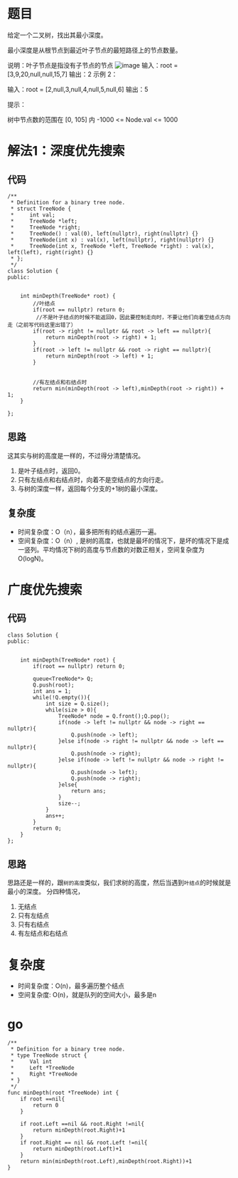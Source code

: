 # 题目


给定一个二叉树，找出其最小深度。


最小深度是从根节点到最近叶子节点的最短路径上的节点数量。

说明：叶子节点是指没有子节点的节点
![image](https://github.com/17230592226/LeetCode/assets/57279736/047c4da4-86ad-4326-b876-007b13f1a96d)
输入：root = [3,9,20,null,null,15,7]
输出：2
示例 2：

输入：root = [2,null,3,null,4,null,5,null,6]
输出：5
 

提示：

树中节点数的范围在 [0, 105] 内
-1000 <= Node.val <= 1000
# 解法1：深度优先搜索
## 代码
```
/**
 * Definition for a binary tree node.
 * struct TreeNode {
 *     int val;
 *     TreeNode *left;
 *     TreeNode *right;
 *     TreeNode() : val(0), left(nullptr), right(nullptr) {}
 *     TreeNode(int x) : val(x), left(nullptr), right(nullptr) {}
 *     TreeNode(int x, TreeNode *left, TreeNode *right) : val(x), left(left), right(right) {}
 * };
 */
class Solution {
public:

    
    int minDepth(TreeNode* root) {
        //叶结点
        if(root == nullptr) return 0;
         //不是叶子结点的时候不能返回0，因此要控制走向时，不要让他们向着空结点方向走（之前写代码这里出错了）
        if(root -> right != nullptr && root -> left == nullptr){
            return minDepth(root -> right) + 1;
        }
        if(root -> left != nullptr && root -> right == nullptr){
            return minDepth(root -> left) + 1;
        }

        
        //有左结点和右结点时
        return min(minDepth(root -> left),minDepth(root -> right)) + 1;
    }

};
```
## 思路
这其实与树的高度是一样的，不过得分清楚情况。
1. 是叶子结点时，返回0。
2. 只有左结点和右结点时，向着不是空结点的方向行走。
3. 与树的深度一样，返回每个分支的+1树的最小深度。

## 复杂度
- 时间复杂度：O（n），最多把所有的结点遍历一遍。
- 空间复杂度：O（n）, 是树的高度，也就是最坏的情况下，是坏的情况下是成一竖列。平均情况下树的高度与节点数的对数正相关，空间复杂度为 O(logN)。

# 广度优先搜索

## 代码
```
class Solution {
public:

    
    int minDepth(TreeNode* root) {
        if(root == nullptr) return 0;

        queue<TreeNode*> Q;
        Q.push(root);
        int ans = 1;
        while(!Q.empty()){
            int size = Q.size();
            while(size > 0){
                TreeNode* node = Q.front();Q.pop();
                if(node -> left != nullptr && node -> right == nullptr){
                    Q.push(node -> left);
                }else if(node -> right != nullptr && node -> left == nullptr){
                    Q.push(node -> right);
                }else if(node -> left != nullptr && node -> right != nullptr){
                    Q.push(node -> left);
                    Q.push(node -> right);
                }else{
                    return ans;
                }
                size--;
            }
            ans++;
        }
        return 0;
    }
};
```
## 思路
思路还是一样的，跟`树的高度`类似，我们求树的高度，然后当遇到`叶结点`的时候就是最小的深度。
分四种情况，
1. 无结点
2. 只有左结点
3. 只有右结点
4. 有左结点和右结点

# 复杂度
- 时间复杂度：O(n)，最多遍历整个结点
- 空间复杂度: O(n)，就是队列的空间大小，最多是n
# go
```
/**
 * Definition for a binary tree node.
 * type TreeNode struct {
 *     Val int
 *     Left *TreeNode
 *     Right *TreeNode
 * }
 */
func minDepth(root *TreeNode) int {
    if root ==nil{
        return 0
    }

    if root.Left ==nil && root.Right !=nil{
        return minDepth(root.Right)+1
    }
    if root.Right == nil && root.Left !=nil{
        return minDepth(root.Left)+1
    }
    return min(minDepth(root.Left),minDepth(root.Right))+1
}
```
